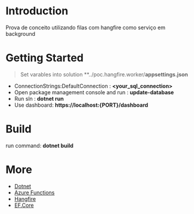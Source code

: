 # Introduction 
Prova de conceito utilizando filas com hangfire como serviço em background

# Getting Started

> Set varables into solution **../poc.hangfire.worker/**appsettings.json**

- ConnectionStrings:DefaultConnection : **<your_sql_connection>**
- Open package management console and run : **update-database**
- Run sln : **dotnet run**
- Use dashboard:  **https://localhost:{PORT}/dashboard**

# Build 
run command: **dotnet build**

# More

- [Dotnet](https://dotnet.microsoft.com/download)
- [Azure Functions](https://docs.microsoft.com/pt-br/azure/azure-functions)
- [Hangfire](https://www.hangfire.io/)
- [EF.Core](https://docs.microsoft.com/pt-br/ef/core/managing-schemas/migrations/?tabs=dotnet-core-cli)
